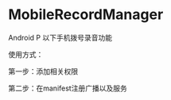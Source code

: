 # MobileRecordManager
Android P 以下手机拨号录音功能

使用方式：

第一步：添加相关权限

<uses-permission android:name="android.permission.PROCESS_OUTGOING_CALLS" />
<uses-permission android:name="android.permission.MOUNT_UNMOUNT_FILESYSTEMS" />
<uses-permission android:name="android.permission.CALL_PHONE" />
<uses-permission android:name="android.permission.READ_PHONE_STATE" />
<uses-permission android:name="android.permission.WRITE_EXTERNAL_STORAGE" />
<uses-permission android:name="android.permission.READ_EXTERNAL_STORAGE" />
<uses-permission android:name="android.permission.RECORD_AUDIO" />

第二步：在manifest注册广播以及服务

<receiver android:name="com.hubufan.mobile.record_lib.UrMobileManagerReceiver">
     <intent-filter android:priority="1000">
         <action android:name="android.intent.action.NEW_OUTGOING_CALL" />
         <action android:name="android.intent.action.PHONE_STATE" />
     </intent-filter>
</receiver>
<service android:name="com.zlw.main.recorderlib.recorder.RecordService" />
